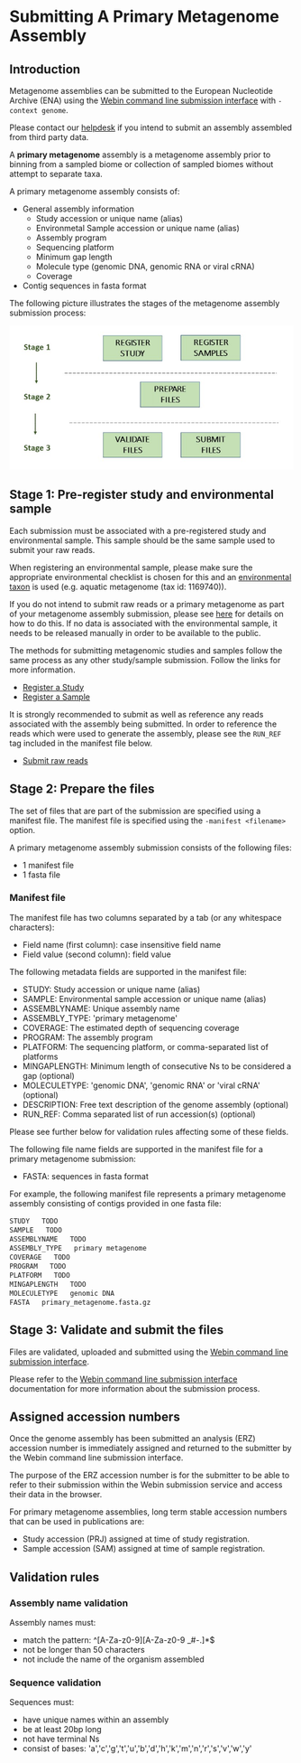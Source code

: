 # Submitting A Primary Metagenome Assembly

## Introduction

Metagenome assemblies can be submitted to the European Nucleotide Archive (ENA) using the [Webin command line submission interface](../../general-guide/webin-cli.html) with `-context genome`.

Please contact our [helpdesk](https://www.ebi.ac.uk/ena/browser/support) if you intend to submit an assembly assembled from third party data.

A **primary metagenome** assembly is a metagenome assembly prior to binning from a sampled biome or collection of sampled biomes without attempt to separate taxa.

A primary metagenome assembly consists of:
- General assembly information
   - Study accession or unique name (alias)
   - Environmetal Sample accession or unique name (alias)
   - Assembly program
   - Sequencing platform
   - Minimum gap length
   - Molecule type (genomic DNA, genomic RNA or viral cRNA)
   - Coverage
- Contig sequences in fasta format

The following picture illustrates the stages of the metagenome assembly submission process:

![Submission process](../../images/webin-cli_04.png)

## Stage 1: Pre-register study and environmental sample

Each submission must be associated with a pre-registered study and environmental sample. This sample should be the same sample used to submit your raw reads.

When registering an environmental sample, please make sure the appropriate environmental checklist is chosen for this and an [environmental taxon](../../faq/taxonomy.html#environmental-biome-level-taxonomy) is used (e.g. aquatic metagenome (tax id: 1169740)).

If you do not intend to submit raw reads or a primary metagenome as part of your metagenome assembly submission, please see [here](../../faq/metagenomes.html#how-do-i-submit-metagenome-assemblies-without-raw-data-or-primary-assemblies-to-point-to) for details on how to do this. If no data is associated with the environmental sample, it needs to be released manually in order to be available to the public.

The methods for submitting metagenomic studies and samples follow the same process as any other study/sample submission. Follow the links for more information.

- [Register a Study](../../study.html)
- [Register a Sample](../../samples.html)

It is strongly recommended to submit as well as reference any reads associated with the assembly being submitted.
In order to reference the reads which were used to generate the assembly, please see the `RUN_REF` tag included in the manifest file below.

- [Submit raw reads](../reads.html)

## Stage 2: Prepare the files

The set of files that are part of the submission are specified using a manifest file.
The manifest file is specified using the `-manifest <filename>` option.

A primary metagenome assembly submission consists of the following files:

- 1 manifest file
- 1 fasta file

### Manifest file

The manifest file has two columns separated by a tab (or any whitespace characters):
- Field name (first column): case insensitive field name
- Field value (second column): field value

The following metadata fields are supported in the manifest file:

- STUDY: Study accession or unique name (alias)
- SAMPLE: Environmental sample accession or unique name (alias)
- ASSEMBLYNAME: Unique assembly name
- ASSEMBLY_TYPE: 'primary metagenome'
- COVERAGE: The estimated depth of sequencing coverage
- PROGRAM: The assembly program
- PLATFORM: The sequencing platform, or comma-separated list of platforms
- MINGAPLENGTH: Minimum length of consecutive Ns to be considered a gap (optional)
- MOLECULETYPE: 'genomic DNA', 'genomic RNA' or 'viral cRNA' (optional)
- DESCRIPTION: Free text description of the genome assembly (optional)
- RUN_REF: Comma separated list of run accession(s) (optional)

Please see further below for validation rules affecting some of these fields.

The following file name fields are supported in the manifest file for a primary metagenome submission:

- FASTA: sequences in fasta format

For example, the following manifest file represents a primary metagenome assembly consisting of contigs provided in one fasta file:

```
STUDY   TODO
SAMPLE   TODO
ASSEMBLYNAME   TODO
ASSEMBLY_TYPE   primary metagenome
COVERAGE   TODO
PROGRAM   TODO
PLATFORM   TODO
MINGAPLENGTH   TODO
MOLECULETYPE   genomic DNA
FASTA   primary_metagenome.fasta.gz
```

## Stage 3: Validate and submit the files

Files are validated, uploaded and submitted using the [Webin command line submission interface](../../general-guide/webin-cli.html).

Please refer to the [Webin command line submission interface](../../general-guide/webin-cli.html) documentation for more information about the submission process.

## Assigned accession numbers

Once the genome assembly has been submitted an analysis (ERZ) accession number is immediately assigned and returned to the submitter by the Webin command line submission interface.

The purpose of the ERZ accession number is for the submitter to be able to refer to their submission within the Webin submission service and access their data in the browser.

For primary metagenome assemblies, long term stable accession numbers that can be used in publications are:

- Study accession (PRJ) assigned at time of study registration.
- Sample accession (SAM) assigned at time of sample registration.

## Validation rules

### Assembly name validation

Assembly names must:
- match the pattern: ^\[A-Za-z0-9\]\[A-Za-z0-9 _#\-\.]*$
- not be longer than 50 characters
- not include the name of the organism assembled

### Sequence validation

Sequences must:
- have unique names within an assembly
- be at least 20bp long
- not have terminal Ns
- consist of bases: 'a','c','g','t','u','b','d','h','k','m','n','r','s','v','w','y'
